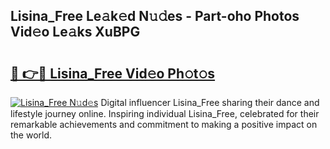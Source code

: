 ## Lisina_Free Le𝚊k𝚎d N𝚞𝚍es - Part-oho Photos Vid𝚎o Le𝚊ks XuBPG

# <h2><a href="http://fbb7yg.evod.top/?m=Lisina_Free">🔗 👉🔴 Lisina_Free Vid𝚎o Ph𝚘t𝚘s</a></h2>

[![Lisina_Free N𝚞d𝚎s](https://i.imgur.com/8V9OHl7.gif)](http://fbb7yg.evod.top/?m=Lisina_Free)
Digital influencer Lisina_Free sharing their dance and lifestyle journey online. Inspiring individual Lisina_Free, celebrated for their remarkable achievements and commitment to making a positive impact on the world. 
